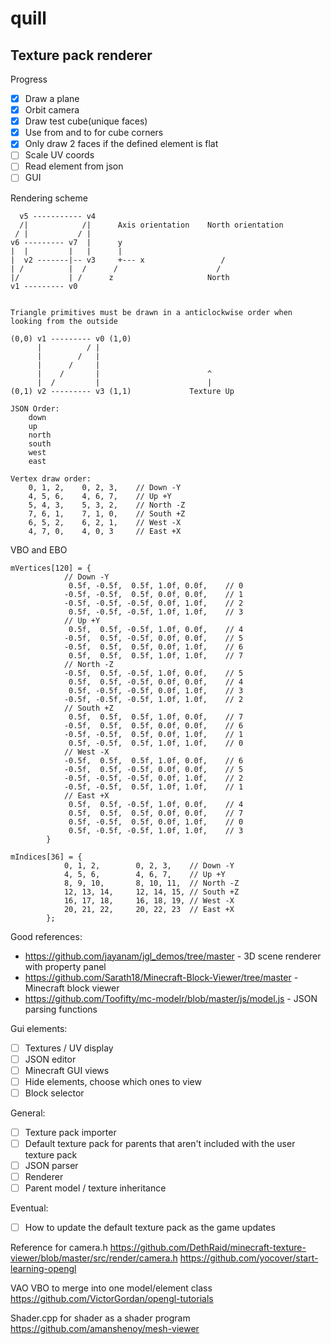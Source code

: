 # quill

## Texture pack renderer

Progress
 - [x] Draw a plane
 - [x] Orbit camera
 - [x] Draw test cube(unique faces)
 - [x] Use from and to for cube corners
 - [x] Only draw 2 faces if the defined element is flat
 - [ ] Scale UV coords
 - [ ] Read element from json
 - [ ] GUI

Rendering scheme

```
  v5 ----------- v4
  /|            /|      Axis orientation    North orientation
 / |           / |
v6 --------- v7  |      y
|  |         |   |      |                       
|  v2 -------|-- v3     +--- x                 /
| /          |  /      /                      /
|/           | /      z                     North
v1 --------- v0


Triangle primitives must be drawn in a anticlockwise order when looking from the outside

(0,0) v1 --------- v0 (1,0)
      |          / |
      |        /   |
      |      /     |
      |    /       |						^
      |  /         |						|
(0,1) v2 --------- v3 (1,1)				Texture Up

JSON Order:
	down
	up
	north
	south
	west
	east

Vertex draw order: 
	0, 1, 2,    0, 2, 3,	// Down -Y
	4, 5, 6, 	4, 6, 7,	// Up +Y
	5, 4, 3, 	5, 3, 2,	// North -Z
	7, 6, 1, 	7, 1, 0,	// South +Z
	6, 5, 2, 	6, 2, 1,	// West -X
	4, 7, 0, 	4, 0, 3		// East +X
```

VBO and EBO
```
mVertices[120] = {
			// Down -Y
			 0.5f, -0.5f,  0.5f, 1.0f, 0.0f,    // 0
			-0.5f, -0.5f,  0.5f, 0.0f, 0.0f,    // 1
			-0.5f, -0.5f, -0.5f, 0.0f, 1.0f,    // 2
			 0.5f, -0.5f, -0.5f, 1.0f, 1.0f,    // 3
			// Up +Y
			 0.5f,  0.5f, -0.5f, 1.0f, 0.0f,    // 4
			-0.5f,  0.5f, -0.5f, 0.0f, 0.0f,    // 5
			-0.5f,  0.5f,  0.5f, 0.0f, 1.0f,    // 6
			 0.5f,  0.5f,  0.5f, 1.0f, 1.0f,    // 7
			// North -Z
			-0.5f,  0.5f, -0.5f, 1.0f, 0.0f,    // 5
			 0.5f,  0.5f, -0.5f, 0.0f, 0.0f,    // 4
			 0.5f, -0.5f, -0.5f, 0.0f, 1.0f,    // 3
			-0.5f, -0.5f, -0.5f, 1.0f, 1.0f,    // 2
			// South +Z
			 0.5f,  0.5f,  0.5f, 1.0f, 0.0f,    // 7
			-0.5f,  0.5f,  0.5f, 0.0f, 0.0f,    // 6
			-0.5f, -0.5f,  0.5f, 0.0f, 1.0f,    // 1
			 0.5f, -0.5f,  0.5f, 1.0f, 1.0f,    // 0
			// West -X
			-0.5f,  0.5f,  0.5f, 1.0f, 0.0f,    // 6
			-0.5f,  0.5f, -0.5f, 0.0f, 0.0f,    // 5
			-0.5f, -0.5f, -0.5f, 0.0f, 1.0f,    // 2
			-0.5f, -0.5f,  0.5f, 1.0f, 1.0f,    // 1
			// East +X
			 0.5f,  0.5f, -0.5f, 1.0f, 0.0f,    // 4
			 0.5f,  0.5f,  0.5f, 0.0f, 0.0f,    // 7
			 0.5f, -0.5f,  0.5f, 0.0f, 1.0f,    // 0
			 0.5f, -0.5f, -0.5f, 1.0f, 1.0f,    // 3
		}
		
mIndices[36] = {
			0, 1, 2,    	0, 2, 3,	// Down -Y
			4, 5, 6, 		4, 6, 7,	// Up +Y
			8, 9, 10, 		8, 10, 11,	// North -Z
			12, 13, 14, 	12, 14, 15,	// South +Z
			16, 17, 18, 	16, 18, 19,	// West -X
			20, 21, 22, 	20, 22, 23	// East +X
		};
```

Good references:
 - https://github.com/jayanam/jgl_demos/tree/master - 3D scene renderer with property panel
 - https://github.com/Sarath18/Minecraft-Block-Viewer/tree/master - Minecraft block viewer
 - https://github.com/Toofifty/mc-modelr/blob/master/js/model.js - JSON parsing functions

Gui elements:
 - [ ] Textures / UV display
 - [ ] JSON editor
 - [ ] Minecraft GUI views
 - [ ] Hide elements, choose which ones to view
 - [ ] Block selector

General:
 - [ ] Texture pack importer
 - [ ] Default texture pack for parents that aren't included with the user texture pack
 - [ ] JSON parser
 - [ ] Renderer
 - [ ] Parent model / texture inheritance

Eventual:
 - [ ] How to update the default texture pack as the game updates

Reference for camera.h
https://github.com/DethRaid/minecraft-texture-viewer/blob/master/src/render/camera.h
https://github.com/yocover/start-learning-opengl

VAO VBO to merge into one model/element class
https://github.com/VictorGordan/opengl-tutorials

Shader.cpp for shader as a shader program
https://github.com/amanshenoy/mesh-viewer